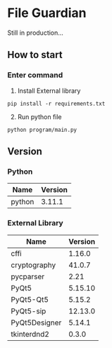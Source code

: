 # File Guardian
Still in production...
## How to start
### Enter command
1. Install External library
```
pip install -r requirements.txt
```
2. Run python file
```
python program/main.py
```
## Version
### Python
| Name | Version |
|-------------|-------------|
| python | 3.11.1 |
### External Library
| Name | Version |
|-------------|-------------|
| cffi | 1.16.0 |
| cryptography | 41.0.7 |
| pycparser | 2.21 |
| PyQt5 | 5.15.10 |
| PyQt5-Qt5 | 5.15.2 |
| PyQt5-sip | 12.13.0 |
| PyQt5Designer | 5.14.1 |
| tkinterdnd2 | 0.3.0 |


